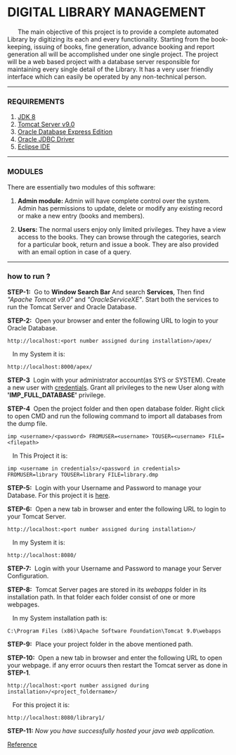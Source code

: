 # DIGITAL LIBRARY MANAGEMENT
&nbsp;&nbsp;&nbsp;&nbsp;&nbsp; The main objective of this project is to provide a complete automated Library by digitizing its each and every functionality. Starting from the book-keeping, issuing of books, fine generation, advance booking and report generation all will be accomplished under one single project. The project will be a web based project with a database server responsible for maintaining every single detail of the Library. It has a very user friendly interface which can easily be operated by any non-technical person.
***
### REQUIREMENTS
1. <a href="https://www.oracle.com/in/java/technologies/javase/javase8-archive-downloads.html">JDK 8</a>
2. <a href="https://tomcat.apache.org/download-90.cgi">Tomcat Server v9.0</a>
3. <a href="https://www.oracle.com/database/technologies/xe-downloads.html">Oracle Database Express Edition</a>
4. <a href="https://download.oracle.com/otn-pub/otn_software/jdbc/233/ojdbc8.jar">Oracle JDBC Driver</a>
5. <a href="https://www.eclipse.org/downloads/packages/installer">Eclipse IDE</a>
***
### MODULES

There are essentially two modules of this software:

1. <b>Admin module: </b>Admin will have complete control over the system. Admin has permissions to update, delete or modify any existing record or make a new entry (books and members).

2. <b>Users: </b>The normal users enjoy only limited privileges. They have a view access to the books. They can browse through the categories, search for a particular book, return and issue a book. They are also provided with an email option in case of a query.
***
### how to run ?
<b>STEP-1:</b>&nbsp; Go to <b>Window Search Bar</b> And search <b>Services</b>, Then find <em>"Apache Tomcat v9.0"</em> and <em>"OracleServiceXE"</em>. Start both the services to run the Tomcat Server and Oracle Database.

<b>STEP-2:</b>&nbsp; Open your browser and enter the following URL to login to your Oracle Database.
~~~
http://localhost:<port number assigned during installation>/apex/
~~~
&nbsp;&nbsp;&nbsp;In my System it is: 
~~~
http://localhost:8000/apex/
~~~
<b>STEP-3</b>&nbsp; Login with your administrator account(as SYS or SYSTEM). Create a new user with <a href="https://github.com/SHISHIR1973/oibsip_task5/blob/e7934656384491b12210e7a097c01ffd46d6a4da/oracle.txt" target="_blank">credentials</a>. Grant all privileges to the new User along with <strong>'IMP_FULL_DATABASE'</strong> privilege.

<b>STEP-4</b>&nbsp; Open the project folder and then open database folder. Right click to open CMD and run the following command to import all databases from the dump file.
~~~
imp <username>/<password> FROMUSER=<username> TOUSER=<username> FILE=<filepath>
~~~
&nbsp;&nbsp;&nbsp;In This Project it is: 
~~~
imp <username in credentials>/<password in credentials> FROMUSER=library TOUSER=library FILE=library.dmp
~~~
<b>STEP-5:</b>&nbsp; Login with your Username and Password to manage your Database. For this project it is <a href="https://github.com/SHISHIR1973/oibsip_task5/blob/e7934656384491b12210e7a097c01ffd46d6a4da/oracle.txt" target="_blank">here</a>.

<b>STEP-6:</b>&nbsp; Open a new tab in browser and enter the following URL to login to your Tomcat Server.
~~~
http://localhost:<port number assigned during installation>/
~~~
&nbsp;&nbsp;&nbsp;In my System it is: 
~~~
http://localhost:8080/
~~~
<b>STEP-7:</b>&nbsp; Login with your Username and Password to manage your Server Configuration.

<b>STEP-8:</b>&nbsp; Tomcat Server pages are stored in its <em>webapps</em> folder in its installation path. In that folder each folder consist of one or more webpages.

&nbsp;&nbsp;&nbsp;In my System installation path is:
~~~
C:\Program Files (x86)\Apache Software Foundation\Tomcat 9.0\webapps
~~~
<b>STEP-9:</b>&nbsp; Place your project folder in the above mentioned path.

<b>STEP-10:</b>&nbsp; Open a new tab in browser and enter the following URL to open your webpage. if any error ocuurs then restart the Tomcat server as done in <b>STEP-1</b>.
~~~
http://localhost:<port number assigned during installation>/<project_foldername>/
~~~
&nbsp;&nbsp;&nbsp;For this project it is: 
~~~
http://localhost:8080/library1/
~~~
<b>STEP-11:</b> <em>Now you have successfully hosted your java web application.</em>

<a href="https://github.com/SHISHIR1973/oibsip_task4#REQUIREMENTS">Reference</a>
